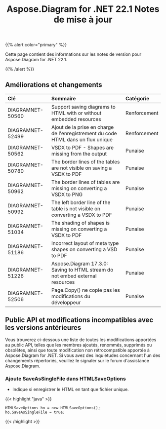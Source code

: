 ﻿---
title: Aspose.Diagram for .NET 22.1 Notes de mise à jour
type: docs
weight: 27
url: /fr/net/aspose-diagram-for-net-22-1-release-notes/
---
{{% alert color="primary" %}} 

Cette page contient des informations sur les notes de version pour Aspose.Diagram for .NET 22.1.

{{% /alert %}} 
## **Améliorations et changements**

|**Clé**|**Sommaire**|**Catégorie**|
|:- |:- |:- |
|DIAGRAMNET-50560|Support saving diagrams to HTML with or without embedded resources|Renforcement|
|DIAGRAMNET-52499|Ajout de la prise en charge de l'enregistrement du code HTML dans un flux unique|Renforcement|
|DIAGRAMNET-50562|VSDX to PDF - Shapes are missing from the output|Punaise|
|DIAGRAMNET-50780|The border lines of the tables are not visible on saving a VSDX to PDF|Punaise|
|DIAGRAMNET-50962|The border lines of tables are missing on converting a VSDX to PNG|Punaise|
|DIAGRAMNET-50992|The left border line of the table is not visible on converting a VSDX to PDF|Punaise|
|DIAGRAMNET-51034|The shading of shapes is missing on converting a VSDX to PDF|Punaise|
|DIAGRAMNET-51186|Incorrect layout of meta type shapes on converting a VSD to PDF|Punaise|
|DIAGRAMNET-51226|Aspose.Diagram 17.3.0: Saving to HTML stream do not embed external resources|Punaise|
|DIAGRAMNET-52506|Page.Copy() ne copie pas les modifications du développeur|Punaise|

## **Public API et modifications incompatibles avec les versions antérieures**
Vous trouverez ci-dessous une liste de toutes les modifications apportées au public API, telles que les membres ajoutés, renommés, supprimés ou obsolètes, ainsi que toute modification non rétrocompatible apportée à Aspose.Diagram for .NET. Si vous avez des inquiétudes concernant l'un des changements répertoriés, veuillez le signaler sur le forum d'assistance Aspose.Diagram.


### **Ajoute SaveAsSingleFile dans HTMLSaveOptions**
- Indique si enregistrer le HTML en tant que fichier unique.

{{< highlight "java" >}}

    HTMLSaveOptions ho = new HTMLSaveOptions();
    ho.SaveAsSingleFile = true;

{{< /highlight >}}